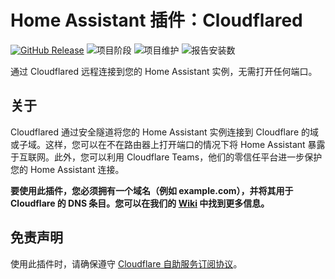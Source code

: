 # Home Assistant 插件：Cloudflared

[![GitHub Release][releases-shield]][releases]
![项目阶段][project-stage-shield]
![项目维护][maintenance-shield]
![报告安装数][installations-shield-stable]

通过 Cloudflared 远程连接到您的 Home Assistant 实例，无需打开任何端口。

## 关于

Cloudflared 通过安全隧道将您的 Home Assistant 实例连接到 Cloudflare 的域或子域。这样，您可以在不在路由器上打开端口的情况下将 Home Assistant 暴露于互联网。此外，您可以利用 Cloudflare Teams，他们的零信任平台进一步保护您的 Home Assistant 连接。

**要使用此插件，您必须拥有一个域名（例如 example.com），并将其用于 Cloudflare 的 DNS 条目。您可以在我们的 [Wiki][wiki] 中找到更多信息。**

## 免责声明

使用此插件时，请确保遵守
[Cloudflare 自助服务订阅协议][cloudflare-sssa]。

[cloudflare-sssa]: https://www.cloudflare.com/terms/
[domainarticle]: https://www.linkedin.com/pulse/what-do-domain-name-how-get-one-free-tobias-brenner?trk=public_post-content_share-article
[maintenance-shield]: https://img.shields.io/maintenance/yes/2025.svg
[project-stage-shield]: https://img.shields.io/badge/project%20stage-production%20ready-brightgreen.svg
[releases-shield]: https://img.shields.io/github/v/release/brenner-tobias/addon-cloudflared?include_prereleases
[releases]: https://github.com/brenner-tobias/addon-cloudflared/releases
[wiki]: https://github.com/brenner-tobias/addon-cloudflared/wiki/How-tos
[installations-shield-edge]: https://img.shields.io/badge/dynamic/json?url=https%3A%2F%2Fanalytics.home-assistant.io%2Faddons.json&query=%24%5B%22ffd6a162_cloudflared%22%5D.total&label=Reported%20Installations&link=https%3A%2F%2Fanalytics.home-assistant.io/add-ons
[installations-shield-stable]: https://img.shields.io/badge/dynamic/json?url=https%3A%2F%2Fanalytics.home-assistant.io%2Faddons.json&query=%24%5B%229074a9fa_cloudflared%22%5D.total&label=Reported%20Installations&link=https%3A%2F%2Fanalytics.home-assistant.io/add-ons